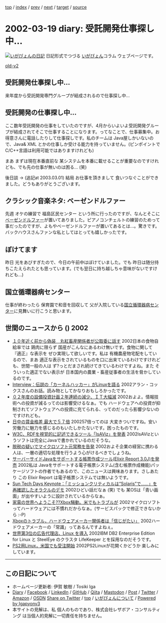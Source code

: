 [top](../index.html) 
 / [index](index.html) 
 / [prev](ig020315.html) 
 / [next](ig020320.html) 
 / [target](https://www.igapyon.jp/igapyon/diary/2002/ig020319.html) 
 / [source](https://github.com/igapyon/diary/blob/master/2002/ig020319.src.md) 

2002-03-19 diary: 受託開発仕事探し中…
=====================================================================================================
[![いがぴょんの日記](https://www.igapyon.jp/igapyon/diary/images/iga200306s.jpg "いがぴょん")](https://www.igapyon.jp/igapyon/diary/memo/memoigapyon.html) 日記形式でつづる [いがぴょん](https://www.igapyon.jp/igapyon/diary/memo/memoigapyon.html)コラム ウェブページです。

[old-v2](ig020319-orig.html)

## 受託開発仕事探し中…

来年度から受託開発専門グループが結成されるので仕事探し中…


## 受託開発の仕事探し中…

ここ数年受託開発の仕事をしていたのですが、4月からいよいよ受託開発グループが結成されてそこで仕事することになります。ってなことで、仕事募集中。お得意さんに電話したりして仕事探しです。私のチームは Java屋しかいないので、Java& XML とかの仕事しか受ける能力を持っていません。(ピンポイントでC/C++言語は利用可能ではありますけれども)

まあ まずは現在本番直前な 某システムを本番に載せることが重要なのですけれども、でも先の仕事が無いのは困る…
(笑)

後日談 → (追記at 2003.03.01) 結局 お仕事を頂きまして 食いつなぐことができました。どうもありがとうございます。

## クラシック音楽ネタ: ベーゼンドルファー

先週 オケの練習で 福島区民センター という所に行ったのですが、なんとそこに [ベーゼンドルファー](http://www.bosendorfer-jp.com/Bosen/)が置いてありました。ピアノコンチェルトの練習のためって事だったのですが、よもやベーゼンドルファーが置いてあるとは…。驚きです。バックハウスさんファンな私としてはとっても嬉しかったです。

## ぼけてます

昨日 光をあびすぎたので、今日の午前中はぼけていました。でも 昨日は随分持ちこたえられたとも思っています。(でも翌日に持ち越しちゃ意味がないですけれども…)

## 国立循環器病センター

仕事が終わったら 保育園で和音を回収して 父が入院している[国立循環器病センター](http://www.ncvc.go.jp/)に見舞いに行こうと思います。

## 世間のニュースから () 2002

* [１０年近く前から偽装　丸紅畜産関係者が公取委に話す](http://www.asahi.com/national/update/0319/005.html)  2002日本の食物自給率では 鶏肉に限らず 国産がこんなにあるわけ無いです。食物に関して 『適正』な表示を ぜひ実現して欲しいです。私は 有機農産物宅配をしているので、まあ 適正な表示をされているものを口に出来ているわけですけれども、世間一般の人は ず?っとだまされ続けてきているわけですよね。また そういった適正でない表示が 日本国内の農業・畜産従事者の生活を脅かしているのです。
* [Interview：伝説の「カーネルハッカー」がLinuxを語る](http://www.zdnet.co.jp/enterprise/0203/11/02031101.html)  2002アラン・コックスさんのお話。読み物としてかなりおもしろかったです。
* [０２年度の設備投資計画２年連続の減少、ＩＴ大幅減](http://www.asahi.com/business/update/0319/002.html)  2002およよ。情報技術への投資が減るってのは影響受けるなぁ。でも ハードウェアへの投資が抑制されてソフトウェアへの投資に充てられる、ってのだったら影響少ないのですけれども。
* [日中の賃金格差 最大で５７倍](http://www.nhk.or.jp/news/2002/03/19/grri84000000ayd7.html)  200257倍ってのは 大変きついですね。安い労働力に魅力を感じるのもいたしかたないです。困ったものです。
* [W3C、RDFを視覚的に記述できるツール「IsAViz」を発表](http://www.watch.impress.co.jp/internet/www/article/2002/0315/rdf.htm)  2002IsAVizというソフトは完全にJavaで書かれているのだそうな。
* [脱税の疑いでマイクロソフト元常務を告発](http://www.asahi.com/tech/asahinews/K2002031500663.html)  2002およそ企業の経営に携わる人は、一層の適切な処理を行うよう心がけるべきでしょうね。
* [サーバーサイドJavaをサポートする帳票作成ツール(Elixir Report 3.0J)を発売](http://www.grapecity.com/japan/support/database/P2_154_10441_News.htm)  2002私は Javaをサポートする電子帳票システム(含む帳票作成機能)パッケージソフトの作者でもあるので、このニュースは興味あります。さしあたり この Elixir Report は電子帳票システムでは無いようです。
* [Sun Tech Days Keynote：「ミッションクリティカルは“Solaris”で……」を再確認したオラクルのデモ](http://www.zdnet.co.jp/enterprise/0203/14/02031402.html)  2002ひどい話だなぁ (笑) でも 某OSは「青い画面」が出やすいように設計されているからなぁ。
* [家電の世界へようこそ??Xbox騒動。米でもトラブルが](http://www.zdnet.co.jp/news/0203/09/b_0308_03.html)  2002マイクロソフトってハードウェアには不慣れだからなぁ。(サービスパックで修正できないから :-P)
* [Xboxのトラブル，ハードウェアメーカー関係者は「信じがたい」](http://www.zdnet.co.jp/news/0203/07/xbox_comment.html)  2002ハードウェアメーカーの「常識」ってあるんですよねぇ。
* [世界第3位の広告代理店、Linux を導入](http://japan.internet.com/linuxtoday/20020308/1.html)  2002IBM DB2 Enterprise Edition for Linux と SteelEye のクラスタ LifeKeeper とを採用なのだそうです。
* [PS2用Linux，米国でも受注開始](http://www.zdnet.co.jp/news/0203/08/b_0307_11.html)  2002PS2Linuxが花開くかどうか 楽しみにしています。


----------------------------------------------------------------------------------------------------

## この日記について

* ホームページ更新者: 伊賀 敏樹 / Tosiki Iga
* [Diary](https://www.igapyon.jp/igapyon/diary/) / [Facebook](https://www.facebook.com/igapyon) / [LinkedIn](https://www.linkedin.com/in/toshikiiga) / [GitHub](https://github.com/igapyon) / [Qiita](https://qiita.com/igapyon) / [Mastodon](https://social.vivaldi.net/@igapyon) / [Post](https://post.news/igapyon) / [Twitter](https://twitter.com/ToshikiIga) / [Amazon](https://www.amazon.co.jp/%E4%BC%8A%E8%B3%80-%E6%95%8F%E6%A8%B9/e/B004LTQWCQ) / [OSDN](https://ja.osdn.net/users/iga/)
[Share on Twitter](https://twitter.com/intent/tweet?hashtags=igapyon%2Cdiary%2C%E3%81%84%E3%81%8C%E3%81%B4%E3%82%87%E3%82%93&text=%E5%8F%97%E8%A8%97%E9%96%8B%E7%99%BA%E4%BB%95%E4%BA%8B%E6%8E%A2%E3%81%97%E4%B8%AD%E2%80%A6&url=https%3A%2F%2Fwww.igapyon.jp%2Figapyon%2Fdiary%2F2002%2Fig020319.html) / [top](../index.html) / [いがぴょんについて](https://www.igapyon.jp/igapyon/diary/memo/memoigapyon.html) / [Powered by Igapyonv3](https://github.com/igapyon/igapyonv3)
* 本サイトの見解は、私 個人のものであり、株式会社レザボア・コンサルティング は当個人的見解に一切責任を持ちません。 
